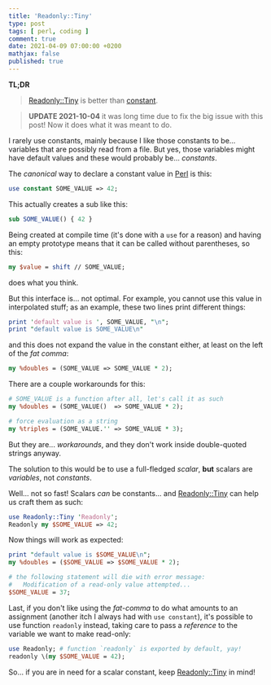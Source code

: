 ```yaml
---
title: 'Readonly::Tiny'
type: post
tags: [ perl, coding ]
comment: true
date: 2021-04-09 07:00:00 +0200
mathjax: false
published: true
---
```


**TL;DR**

> [Readonly::Tiny][] is better than [constant][].

> **UPDATE 2021-10-04** it was long time due to fix the big issue with
> this post! Now it does what it was meant to do.

I rarely use constants, mainly because I like those constants to be...
variables that are possibly read from a file. But yes, those variables might
have default values and these would probably be... *constants*.

The *canonical* way to declare a constant value in [Perl][] is this:

```perl
use constant SOME_VALUE => 42;
```

This actually creates a sub like this:

```perl
sub SOME_VALUE() { 42 }
```

Being created at compile time (it's done with a `use` for a reason) and
having an empty prototype means that it can be called without parentheses,
so this:

```perl
my $value = shift // SOME_VALUE;
```

does what you think.

But this interface is... not optimal. For example, you cannot use this value
in interpolated stuff; as an example, these two lines print different
things:

```perl
print 'default value is ', SOME_VALUE, "\n";
print "default value is SOME_VALUE\n"
```

and this does not expand the value in the constant either, at least on the
left of the *fat comma*:

```perl
my %doubles = (SOME_VALUE => SOME_VALUE * 2);
```

There are a couple workarounds for this:

```perl
# SOME_VALUE is a function after all, let's call it as such
my %doubles = (SOME_VALUE()  => SOME_VALUE * 2);

# force evaluation as a string
my %triples = (SOME_VALUE.'' => SOME_VALUE * 3);
```

But they are... *workarounds*, and they don't work inside double-quoted
strings anyway.

The solution to this would be to use a full-fledged *scalar*, **but**
scalars are *variables*, not *constants*.

Well... not so fast! Scalars *can* be constants... and [Readonly::Tiny][]
can help us craft them as such:

```perl
use Readonly::Tiny 'Readonly';
Readonly my $SOME_VALUE => 42;
```

Now things will work as expected:

```perl
print "default value is $SOME_VALUE\n";
my %doubles = ($SOME_VALUE => $SOME_VALUE * 2);

# the following statement will die with error message:
#   Modification of a read-only value attempted...
$SOME_VALUE = 37;
```

Last, if you don't like using the *fat-comma* to do what amounts to an
assignment (another itch I always had with `use constant`), it's
possible to use function `readonly` instead, taking care to pass a
*reference* to the variable we want to make read-only:

```perl
use Readonly; # function `readonly` is exported by default, yay!
readonly \(my $SOME_VALUE = 42);
```

So... if you are in need for a scalar constant, keep [Readonly::Tiny][] in
mind!

[Readonly::Tiny]: https://metacpan.org/pod/Readonly::Tiny
[constant]: https://metacpan.org/pod/constant
[Perl]: https://www.perl.org/
